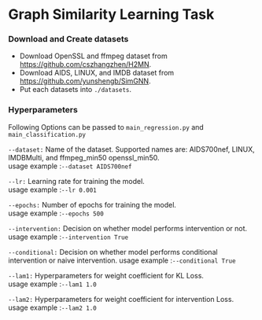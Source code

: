 # Graph Similarity Learning Task

### Download and Create datasets
- Download OpenSSL and ffmpeg dataset from https://github.com/cszhangzhen/H2MN.
- Download AIDS, LINUX, and IMDB dataset from https://github.com/yunshengb/SimGNN.
- Put each datasets into ``./datasets``.

### Hyperparameters
Following Options can be passed to `main_regression.py` and `main_classification.py`

`--dataset:`
Name of the dataset. Supported names are: AIDS700nef, LINUX, IMDBMulti, and ffmpeg_min50 openssl_min50.  
usage example :`--dataset AIDS700nef`

`--lr:`
Learning rate for training the model.  
usage example :`--lr 0.001`

`--epochs:`
Number of epochs for training the model.  
usage example :`--epochs 500`

`--intervention:`
Decision on whether model performs intervention or not. 
usage example :`--intervention True`

`--conditional:`
Decision on whether model performs conditional intervention or naive intervention. 
usage example :`--conditional True`

`--lam1:`
Hyperparameters for weight coefficient for KL Loss.  
usage example :`--lam1 1.0`

`--lam2:`
Hyperparameters for weight coefficient for intervention Loss.  
usage example :`--lam2 1.0`